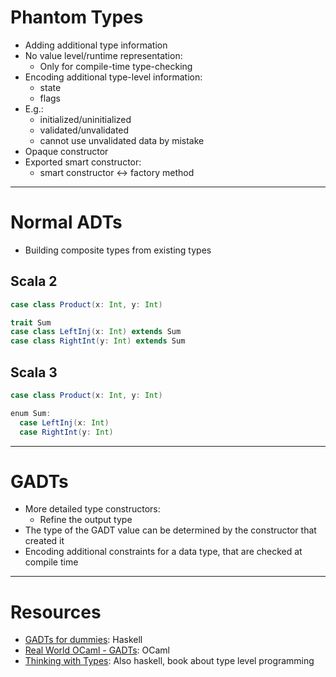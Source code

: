 # Phantom Types

- Adding additional type information
- No value level/runtime representation:
  - Only for compile-time type-checking
- Encoding additional type-level information:
  - state
  - flags
- E.g.:
  - initialized/uninitialized
  - validated/unvalidated
  - cannot use unvalidated data by mistake
- Opaque constructor
- Exported smart constructor:
  - smart constructor <-> factory method

---

# Normal ADTs

- Building composite types from existing types

## Scala 2

```scala
case class Product(x: Int, y: Int)

trait Sum
case class LeftInj(x: Int) extends Sum
case class RightInt(y: Int) extends Sum
```

## Scala 3

```scala
case class Product(x: Int, y: Int)

enum Sum:
  case LeftInj(x: Int)
  case RightInt(y: Int)
```

---

# GADTs

- More detailed type constructors:
  - Refine the output type
- The type of the GADT value can be determined by the constructor that created it
- Encoding additional constraints for a data type, that are checked at compile time

---

# Resources

- [GADTs for dummies](https://wiki.haskell.org/GADTs_for_dummies): Haskell
- [Real World OCaml - GADTs](https://dev.realworldocaml.org/gadts.html): OCaml
- [Thinking with Types](https://thinkingwithtypes.com/): Also haskell, book about type level programming
